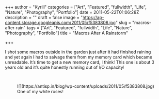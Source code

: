 +++
author = "Kyrill"
categories = ["Art", "Featured", "fullwidth", "Life", "Nature", "Photography", "Portfolio"]
date = 2011-05-22T01:06:28Z
description = ""
draft = false
image = "https://ap-content.storage.googleapis.com/2011/05/f5383808.jpg"
slug = "macros-after-rain"
tags = ["Art", "Featured", "fullwidth", "Life", "Nature", "Photography", "Portfolio"]
title = "Macros After A Rainstorm"

+++


I shot some macros outside in the garden just after it had finished raining and yet again I had to salvage them from my memory card which became unreadable. It’s time to get a new memory card, I think! This one is about 3 years old and it’s quite honestly running out of I/O capacity!

 

<figure class="thumbnail wp-caption aligncenter" id="attachment_947" style="width: 610px">
![](https://antisp.in/blog/wp-content/uploads/2011/05/f5383808.jpg)
<figcaption class="caption wp-caption-text">One of my white roses!</figcaption></figure> 

 


